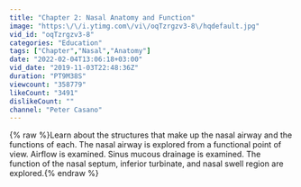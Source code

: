```yaml
---
title: "Chapter 2: Nasal Anatomy and Function"
image: "https:\/\/i.ytimg.com\/vi\/oqTzrgzv3-8\/hqdefault.jpg"
vid_id: "oqTzrgzv3-8"
categories: "Education"
tags: ["Chapter","Nasal","Anatomy"]
date: "2022-02-04T13:06:18+03:00"
vid_date: "2019-11-03T22:48:36Z"
duration: "PT9M38S"
viewcount: "358779"
likeCount: "3491"
dislikeCount: ""
channel: "Peter Casano"
---
```

{% raw %}Learn about the structures that make up the nasal airway and the functions of each.  The nasal airway is explored from a functional point of view.  Airflow is examined.  Sinus mucous drainage is examined.  The function of the nasal septum, inferior turbinate, and nasal swell region are explored.{% endraw %}
